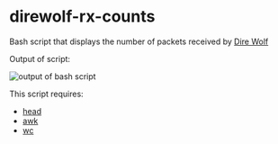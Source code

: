 # direwolf-rx-counts
Bash script that displays the number of packets received by [Dire Wolf](https://github.com/wb2osz/direwolf)

Output of script:

![output of bash script](https://github.com/caseyjamesdavis/direwolf-rx-counts/direwolf_rx_screenshot.png)

This script requires:
* [head](https://en.wikipedia.org/wiki/Head_(Unix))
* [awk](https://en.wikipedia.org/wiki/AWK)
* [wc](https://en.wikipedia.org/wiki/Wc_(Unix))
